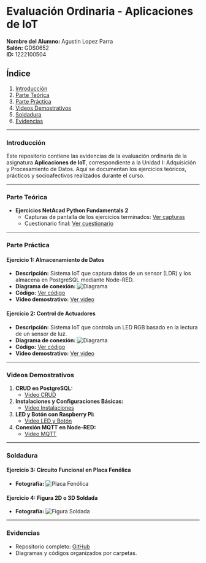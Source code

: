 # Evaluación Ordinaria - Aplicaciones de IoT  
**Nombre del Alumno:** Agustin Lopez Parra  
**Salón:** GDS0652  
**ID:** 1222100504  

## Índice  
1. [Introducción](#introducción)  
2. [Parte Teórica](#parte-teórica)  
3. [Parte Práctica](#parte-práctica)  
4. [Videos Demostrativos](#videos-demostrativos)  
5. [Soldadura](#soldadura)  
6. [Evidencias](#evidencias)  

---

### Introducción  
Este repositorio contiene las evidencias de la evaluación ordinaria de la asignatura **Aplicaciones de IoT**, correspondiente a la Unidad I: Adquisición y Procesamiento de Datos. Aquí se documentan los ejercicios teóricos, prácticos y socioafectivos realizados durante el curso.

---

### Parte Teórica  
- **Ejercicios NetAcad Python Fundamentals 2**  
  - Capturas de pantalla de los ejercicios terminados: [Ver capturas](/teoria/ejercicios-netacad)  
  - Cuestionario final: [Ver cuestionario](/teoria/cuestionario-final.pdf)  

---

### Parte Práctica  
#### Ejercicio 1: Almacenamiento de Datos  
- **Descripción:** Sistema IoT que captura datos de un sensor (LDR) y los almacena en PostgreSQL mediante Node-RED.  
- **Diagrama de conexión:** ![Diagrama](/diagramas/diagrama-almacenamiento.png)  
- **Código:** [Ver código](/practica/almacenamiento-datos)  
- **Video demostrativo:** [Ver video](https://github.com/agustinlopezparra/iot-evaluacion/blob/main/videos/almacenamiento-datos.mp4)  

#### Ejercicio 2: Control de Actuadores  
- **Descripción:** Sistema IoT que controla un LED RGB basado en la lectura de un sensor de luz.  
- **Diagrama de conexión:** ![Diagrama](/diagramas/diagrama-control-actuadores.png)  
- **Código:** [Ver código](/practica/control-actuadores)  
- **Video demostrativo:** [Ver video](https://github.com/agustinlopezparra/iot-evaluacion/blob/main/videos/control-actuadores.mp4)  

---

### Videos Demostrativos  
1. **CRUD en PostgreSQL:**  
   - [Video CRUD](https://github.com/agustinlopezparra/iot-evaluacion/blob/main/videos/crud-postgresql.mp4)  
2. **Instalaciones y Configuraciones Básicas:**  
   - [Video Instalaciones](https://github.com/agustinlopezparra/iot-evaluacion/blob/main/videos/instalaciones-basicas.mp4)  
3. **LED y Botón con Raspberry Pi:**  
   - [Video LED y Botón](https://github.com/agustinlopezparra/iot-evaluacion/blob/main/videos/led-boton.mp4)  
4. **Conexión MQTT en Node-RED:**  
   - [Video MQTT](https://github.com/agustinlopezparra/iot-evaluacion/blob/main/videos/mqtt-nodered.mp4)  

---

### Soldadura  
#### Ejercicio 3: Circuito Funcional en Placa Fenólica  
- **Fotografía:** ![Placa Fenólica](/soldadura/placa-fenolica.jpg)  

#### Ejercicio 4: Figura 2D o 3D Soldada  
- **Fotografía:** ![Figura Soldada](/soldadura/figura-soldada.jpg)  

---

### Evidencias  
- Repositorio completo: [GitHub](https://github.com/agustinlopezparra/iot-evaluacion)  
- Diagramas y códigos organizados por carpetas.  
